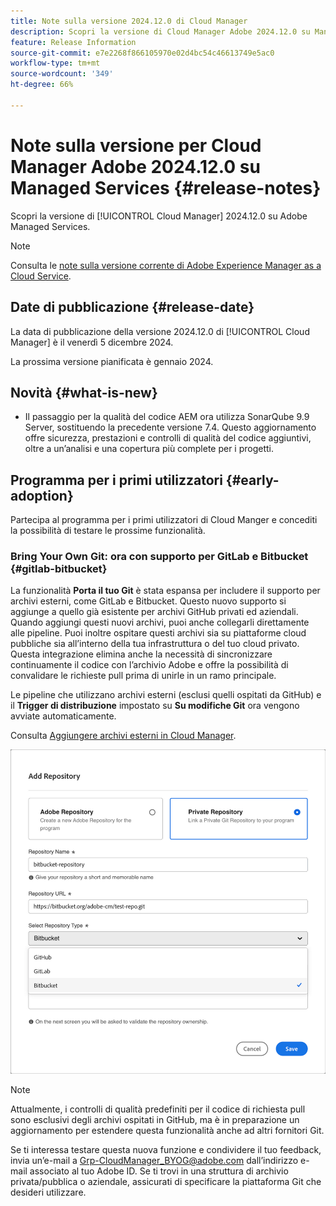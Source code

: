 ```yaml
---
title: Note sulla versione 2024.12.0 di Cloud Manager
description: Scopri la versione di Cloud Manager Adobe 2024.12.0 su Managed Services.
feature: Release Information
source-git-commit: e7e2268f866105970e02d4bc54c46613749e5ac0
workflow-type: tm+mt
source-wordcount: '349'
ht-degree: 66%

---
```


# Note sulla versione per Cloud Manager Adobe 2024.12.0 su Managed Services {#release-notes}

<!-- RELEASE WIKI  https://wiki.corp.adobe.com/display/DMSArchitecture/Cloud+Manager+2024.12.0+Release -->

Scopri la versione di [!UICONTROL Cloud Manager] 2024.12.0 su Adobe Managed Services.

>[!NOTE]
>
>Consulta le [note sulla versione corrente di Adobe Experience Manager as a Cloud Service](https://experienceleague.adobe.com/it/docs/experience-manager-cloud-service/content/release-notes/home).

## Date di pubblicazione {#release-date}

<!-- SAVE FOR FUTURE POSSIBLE USE No notable bugs or features for the September release of Cloud Manager. -->

La data di pubblicazione della versione 2024.12.0 di [!UICONTROL Cloud Manager] è il venerdì 5 dicembre 2024.

La prossima versione pianificata è gennaio 2024.

## Novità {#what-is-new}

* Il passaggio per la qualità del codice AEM ora utilizza SonarQube 9.9 Server, sostituendo la precedente versione 7.4. Questo aggiornamento offre sicurezza, prestazioni e controlli di qualità del codice aggiuntivi, oltre a un’analisi e una copertura più complete per i progetti. <!-- CMGR-45683 -->

## Programma per i primi utilizzatori {#early-adoption}

Partecipa al programma per i primi utilizzatori di Cloud Manger e concediti la possibilità di testare le prossime funzionalità.

### Bring Your Own Git: ora con supporto per GitLab e Bitbucket {#gitlab-bitbucket}

<!-- BOTH CS & AMS -->

La funzionalità **Porta il tuo Git** è stata espansa per includere il supporto per archivi esterni, come GitLab e Bitbucket. Questo nuovo supporto si aggiunge a quello già esistente per archivi GitHub privati ed aziendali. Quando aggiungi questi nuovi archivi, puoi anche collegarli direttamente alle pipeline. Puoi inoltre ospitare questi archivi sia su piattaforme cloud pubbliche sia all’interno della tua infrastruttura o del tuo cloud privato. Questa integrazione elimina anche la necessità di sincronizzare continuamente il codice con l’archivio Adobe e offre la possibilità di convalidare le richieste pull prima di unirle in un ramo principale.

Le pipeline che utilizzano archivi esterni (esclusi quelli ospitati da GitHub) e il **Trigger di distribuzione** impostato su **Su modifiche Git** ora vengono avviate automaticamente.

Consulta [Aggiungere archivi esterni in Cloud Manager](/help/managing-code/external-repositories.md).

![Finestra di dialogo Aggiungi archivio](/help/release-notes/assets/repositories-add-release-notes.png)

>[!NOTE]
>
>Attualmente, i controlli di qualità predefiniti per il codice di richiesta pull sono esclusivi degli archivi ospitati in GitHub, ma è in preparazione un aggiornamento per estendere questa funzionalità anche ad altri fornitori Git.

Se ti interessa testare questa nuova funzione e condividere il tuo feedback, invia un’e-mail a [Grp-CloudManager_BYOG@adobe.com](mailto:Grp-CloudManager_BYOG@adobe.com) dall’indirizzo e-mail associato al tuo Adobe ID. Se ti trovi in una struttura di archivio privata/pubblica o aziendale, assicurati di specificare la piattaforma Git che desideri utilizzare.


<!-- ## Bug fixes {#bug-fixes}

* A

Known Issues {#known-issues}

* A -->
